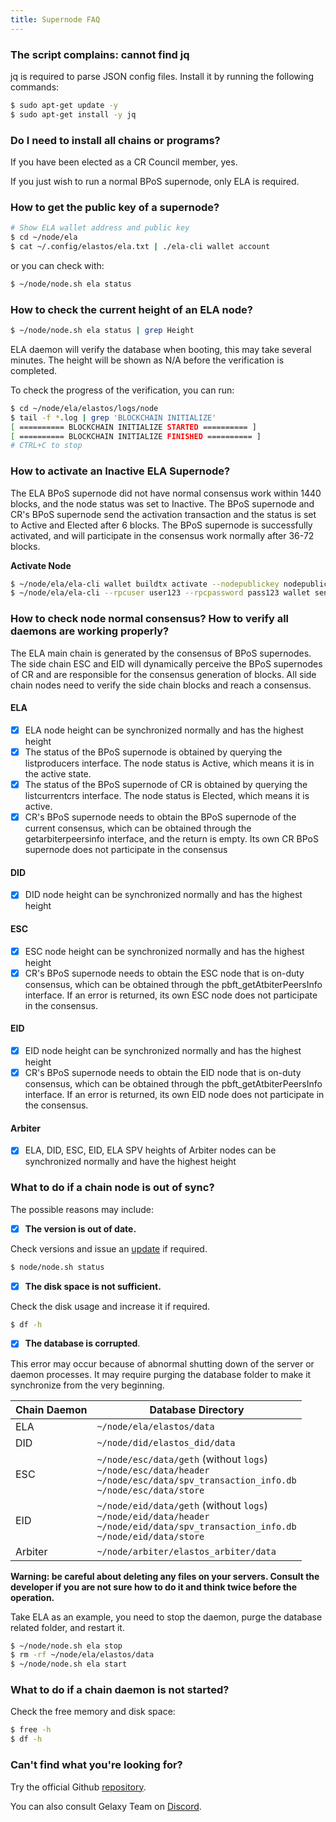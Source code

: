 ```yaml
---
title: Supernode FAQ
---
```


### The script complains: cannot find jq

jq is required to parse JSON config files. Install it by running the following commands:

```bash
$ sudo apt-get update -y
$ sudo apt-get install -y jq
```

### Do I need to install all chains or programs?

If you have been elected as a CR Council member, yes.

If you just wish to run a normal BPoS supernode, only ELA is required.

### How to get the public key of a supernode?

```bash
# Show ELA wallet address and public key
$ cd ~/node/ela
$ cat ~/.config/elastos/ela.txt | ./ela-cli wallet account
```

or you can check with:

```bash
$ ~/node/node.sh ela status
```

### How to check the current height of an ELA node?

```bash
$ ~/node/node.sh ela status | grep Height
```

ELA daemon will verify the database when booting, this may take several minutes. The height will be shown as N/A before the verification is completed.

To check the progress of the verification, you can run:

```bash
$ cd ~/node/ela/elastos/logs/node
$ tail -f *.log | grep 'BLOCKCHAIN INITIALIZE'
[ ========== BLOCKCHAIN INITIALIZE STARTED ========== ]
[ ========== BLOCKCHAIN INITIALIZE FINISHED ========== ]
# CTRL+C to stop
```

### How to activate an Inactive ELA Supernode?

The ELA BPoS supernode did not have normal consensus work within 1440 blocks, and the node status was set to Inactive. The BPoS supernode and CR's BPoS supernode send the activation transaction and the status is set to Active and Elected after 6 blocks. The BPoS supernode is successfully activated, and will participate in the consensus work normally after 36-72 blocks.

**Activate Node**

```bash
$ ~/node/ela/ela-cli wallet buildtx activate --nodepublickey nodepublickey
$ ~/node/ela/ela-cli --rpcuser user123 --rpcpassword pass123 wallet sendtx -f ready_to_send.txn
```

### How to check node normal consensus? How to verify all daemons are working properly?

The ELA main chain is generated by the consensus of BPoS supernodes. The side chain ESC and EID will dynamically perceive the BPoS supernodes of CR and are responsible for the consensus generation of blocks. All side chain nodes need to verify the side chain blocks and reach a consensus.

#### ELA

- [x] ELA node height can be synchronized normally and has the highest height
- [x] The status of the BPoS supernode is obtained by querying the listproducers interface. The node status is Active, which means it is in the active state.
- [x] The status of the BPoS supernode of CR is obtained by querying the listcurrentcrs interface. The node status is Elected, which means it is active.
- [x] CR's BPoS supernode needs to obtain the BPoS supernode of the current consensus, which can be obtained through the getarbiterpeersinfo interface, and the return is empty. Its own CR BPoS supernode does not participate in the consensus

#### DID

- [x] DID node height can be synchronized normally and has the highest height

#### ESC

- [x] ESC node height can be synchronized normally and has the highest height
- [x] CR's BPoS supernode needs to obtain the ESC node that is on-duty consensus, which can be obtained through the pbft_getAtbiterPeersInfo interface. If an error is returned, its own ESC node does not participate in the consensus.

#### EID

- [x] EID node height can be synchronized normally and has the highest height
- [x] CR's BPoS supernode needs to obtain the EID node that is on-duty consensus, which can be obtained through the pbft_getAtbiterPeersInfo interface. If an error is returned, its own EID node does not participate in the consensus.

#### Arbiter

- [x] ELA, DID, ESC, EID, ELA SPV heights of Arbiter nodes can be synchronized normally and have the highest height

### What to do if a chain node is out of sync?

The possible reasons may include:

- [x] **The version is out of date.**

Check versions and issue an [update](/nodes/advanced/#updating-an-individual-node) if required.

```bash
$ node/node.sh status
```

- [x] **The disk space is not sufficient.**

Check the disk usage and increase it if required.

```bash
$ df -h
```

- [x] **The database is corrupted**.

This error may occur because of abnormal shutting down of the server or daemon processes. It may require purging the database folder to make it synchronize from the very beginning.

| Chain Daemon | Database Directory                                                                                                                             |
| ------------ | ---------------------------------------------------------------------------------------------------------------------------------------------- |
| ELA          | `~/node/ela/elastos/data`                                                                                                                      |
| DID          | `~/node/did/elastos_did/data`                                                                                                                  |
| ESC          | `~/node/esc/data/geth` (without `logs`)<br/>`~/node/esc/data/header`<br/>`~/node/esc/data/spv_transaction_info.db`<br/>`~/node/esc/data/store` |
| EID          | `~/node/eid/data/geth` (without `logs`)<br/>`~/node/eid/data/header`<br/>`~/node/eid/data/spv_transaction_info.db`<br/>`~/node/eid/data/store` |
| Arbiter      | `~/node/arbiter/elastos_arbiter/data`                                                                                                          |

**Warning: be careful about deleting any files on your servers. Consult the developer if you are not sure how to do it and think twice before the operation.**

Take ELA as an example, you need to stop the daemon, purge the database related folder, and restart it.

```bash
$ ~/node/node.sh ela stop
$ rm -rf ~/node/ela/elastos/data
$ ~/node/node.sh ela start
```

### What to do if a chain daemon is not started?

Check the free memory and disk space:

```bash
$ free -h
$ df -h
```

### Can't find what you're looking for?

Try the official Github [repository](https://github.com/elastos/Elastos.Node/blob/master/SUMMARY.md).

You can also consult Gelaxy Team on [Discord](https://discord.gg/UAyyVt3Fch).
